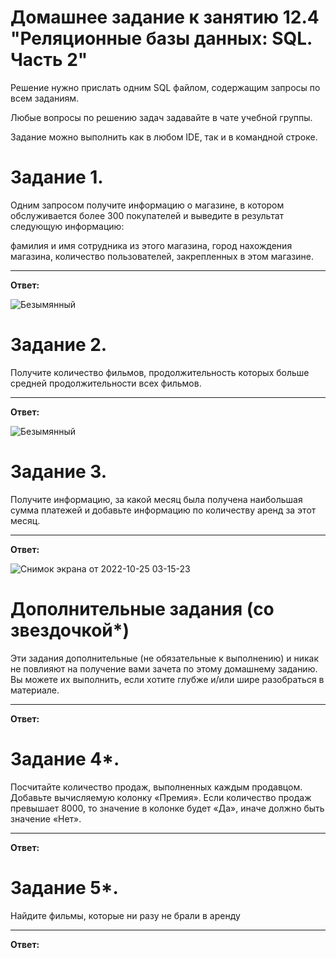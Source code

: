 # Домашнее задание к занятию 12.4 "Реляционные базы данных: SQL. Часть 2"


Решение нужно прислать одним SQL файлом, содержащим запросы по всем заданиям.

Любые вопросы по решению задач задавайте в чате учебной группы.

Задание можно выполнить как в любом IDE, так и в командной строке.

# Задание 1.
Одним запросом получите информацию о магазине, в котором обслуживается более 300 покупателей и выведите в результат следующую информацию:

фамилия и имя сотрудника из этого магазина,
город нахождения магазина,
количество пользователей, закрепленных в этом магазине.
___
**Ответ:**

![Безымянный](https://user-images.githubusercontent.com/94833070/201009459-cc918fa2-7252-4277-a887-c69af412d208.jpg)



# Задание 2.
Получите количество фильмов, продолжительность которых больше средней продолжительности всех фильмов.


___
**Ответ:**

![Безымянный](https://user-images.githubusercontent.com/94833070/201313322-310ee6b1-a64f-45db-b429-7771a33b0f96.jpg)


# Задание 3.
Получите информацию, за какой месяц была получена наибольшая сумма платежей и добавьте информацию по количеству аренд за этот месяц.
___
**Ответ:**

![Снимок экрана от 2022-10-25 03-15-23](https://user-images.githubusercontent.com/94833070/197620405-3488c599-a300-474f-99b2-243a5bd56433.png)


# Дополнительные задания (со звездочкой*)
Эти задания дополнительные (не обязательные к выполнению) и никак не повлияют на получение вами зачета по этому домашнему заданию. Вы можете их выполнить, если хотите глубже и/или шире разобраться в материале.
___
**Ответ:**



# Задание 4*.
Посчитайте количество продаж, выполненных каждым продавцом. Добавьте вычисляемую колонку «Премия». Если количество продаж превышает 8000, то значение в колонке будет «Да», иначе должно быть значение «Нет».
___
**Ответ:**



# Задание 5*.
Найдите фильмы, которые ни разу не брали в аренду
___
**Ответ:**
